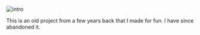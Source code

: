 ![intro](https://github.com/noahc606/CalculatorPlusPlus/assets/112023193/5111320c-f7a0-4137-af56-853e599f5815)

This is an old project from a few years back that I made for fun. I have since abandoned it.
